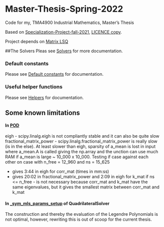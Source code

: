 # Master-Thesis-Spring-2022
Code for my, TMA4900 Industrial Mathematics, Master’s Thesis

Based on [Specialization-Project-fall-2021](https://github.com/OlavMSG/Specialization-Project-fall-2021), [LICENCE copy](LICENSE-Specialization-Project-fall-2021).

Project depends on [Matrix LSQ](https://github.com/OlavMSG/matrix-lsq-1)

##The Solvers
Pleas see [Solvers](https://github.com/OlavMSG/Master-Thesis-Spring-2022/blob/main/src/fem_quadrilateral/fem_quadrilateral_solvers.py)
for more documentation.

### Default constants
Please see [Default constants](https://github.com/OlavMSG/Master-Thesis-Spring-2022/blob/main/src/fem_quadrilateral/default_constants.py)
for documentation.

### Useful helper functions
Please see [Helpers](https://github.com/OlavMSG/Master-Thesis-Spring-2022/blob/main/src/fem_quadrilateral/helpers.py)
for documentation.


## Some known limitations
#### In [POD](https://github.com/OlavMSG/Master-Thesis-Spring-2022/blob/main/src/fem_quadrilateral/pod.py#L42) 
eigh - scipy.linalg.eigh is not compliantly stable and it can also be quite slow
fractional_matrix_power - scipy.linalg.fractional_matrix_power is really slow (is in the else). 
At least slower than eigh, sparsity of a_mean is lost in input where a_mean.A is called giving the np.array 
and the unction can use much RAM if a_mean is large ~ 10_000 x 10_000.
Testing if case against each other on case with n_free = 12_960 and ns = 15_625
- gives 3:44 in eigh for corr_mat (times in mm:ss)
- gives 20:02 in fractional_matrix_power and 2:09 in eigh for k_mat
if ns <= n_free - is not necessary because corr_mat and k_mat have the same eigenvalues, but it gives the smallest matrix between corr_mat and k_mat
#### In [_sym_mls_params_setup](https://github.com/OlavMSG/Master-Thesis-Spring-2022/blob/main/src/fem_quadrilateral/fem_quadrilateral_solvers.py#L341) of QuadrilateralSolver
The construction and thereby the evaluation of the Legendre Polynomials is not optimal, however, rewriting this is out of scoop for the current thesis.
